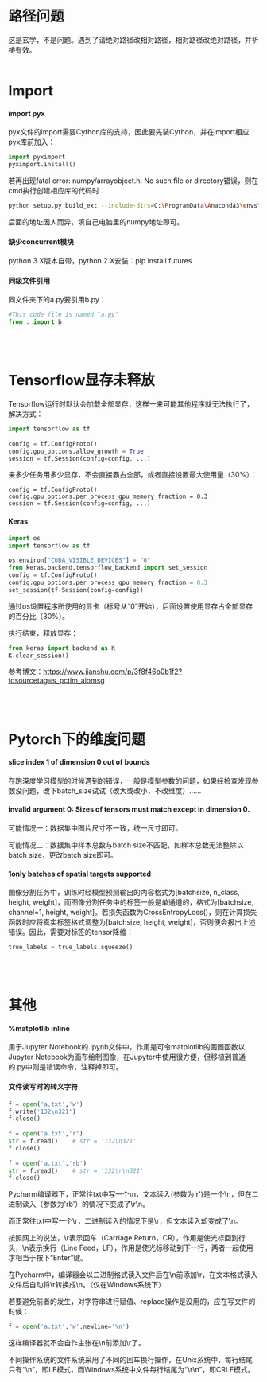 # 路径问题
这是玄学，不是问题。遇到了请绝对路径改相对路径，相对路径改绝对路径，并祈祷有效。
<br/><br/>

# Import
#### import pyx
pyx文件的import需要Cython库的支持，因此要先装Cython，并在import相应pyx库前加入：
```python
import pyximport
pyximport.install()
```
若再出现fatal error: numpy/arrayobject.h: No such file or directory错误，则在cmd执行创建相应库的代码时：
```bash
python setup.py build_ext --include-dirs=C:\ProgramData\Anaconda3\envs\pytorch\Lib\site-packages\numpy\core\include
```
后面的地址因人而异，填自己电脑里的numpy地址即可。

#### 缺少concurrent模块
python 3.X版本自带，python 2.X安装：pip install futures

#### 同级文件引用

同文件夹下的a.py要引用b.py：

```python
#This code file is named "a.py"
from . import b
```
<br/><br/>

# Tensorflow显存未释放
Tensorflow运行时默认会加载全部显存，这样一来可能其他程序就无法执行了，解决方式：
```python
import tensorflow as tf
 
config = tf.ConfigProto()
config.gpu_options.allow_growth = True
session = tf.Session(config=config, ...)
```

来多少任务用多少显存，不会直接霸占全部，或者直接设置最大使用量（30%）：
```
config = tf.ConfigProto()
config.gpu_options.per_process_gpu_memory_fraction = 0.3
session = tf.Session(config=config, ...)
```
#### Keras
```python
import os
import tensorflow as tf
 
os.environ["CUDA_VISIBLE_DEVICES"] = "0"
from keras.backend.tensorflow_backend import set_session
config = tf.ConfigProto()
config.gpu_options.per_process_gpu_memory_fraction = 0.3
set_session(tf.Session(config=config))
```
通过os设置程序所使用的显卡（标号从“0”开始），后面设置使用显存占全部显存的百分比（30%）。

执行结束，释放显存：
```python
from keras import backend as K
K.clear_session()
```
参考博文：https://www.jianshu.com/p/3f8f46b0b1f2?tdsourcetag=s_pctim_aiomsg

<br/><br/>

# Pytorch下的维度问题
#### slice index 1 of dimension 0 out of bounds
在跑深度学习模型的时候遇到的错误，一般是模型参数的问题，如果经检查发现参数没问题，改下batch_size试试（改大或改小，不改维度）……

#### invalid argument 0: Sizes of tensors must match except in dimension 0.
可能情况一：数据集中图片尺寸不一致，统一尺寸即可。

可能情况二：数据集中样本总数与batch size不匹配，如样本总数无法整除以batch size，更改batch size即可。

#### 1only batches of spatial targets supported
图像分割任务中，训练时经模型预测输出的内容格式为[batchsize, n_class, height, weight]，而图像分割任务中的标签一般是单通道的，格式为[batchsize, channel=1, height, weight]。若损失函数为CrossEntropyLoss()，则在计算损失函数时应将真实标签格式调整为[batchsize, height, weight]，否则便会报出上述错误。因此，需要对标签的tensor降维：
```python
true_labels = true_labels.squeeze()
```
<br/><br/>

# 其他
#### %matplotlib inline
用于Jupyter Notebook的.ipynb文件中，作用是可令matplotlib的画图函数以Jupyter Notebook为画布绘制图像，在Jupyter中使用很方便，但移植到普通的.py中则是错误命令，注释掉即可。

#### 文件读写时的转义字符
```python 
f = open('a.txt','w')
f.write('132\n321')
f.close()
 
f = open('a.txt','r')
str = f.read()    # str = '132\n321'
f.close()
 
f = open('a.txt','rb')
str = f.read()    # str = '132\r\n321'
f.close()
```
Pycharm编译器下，正常往txt中写一个\n，文本读入(参数为'r')是一个\n，但在二进制读入（参数为'rb'）的情况下变成了\r\n。

而正常往txt中写一个\r，二进制读入的情况下是\r，但文本读入却变成了\n。

按照网上的说法，\r表示回车（Carriage Return，CR），作用是使光标回到行头，\n表示换行（Line Feed，LF），作用是使光标移动到下一行，两者一起使用才相当于按下“Enter”键。

在Pycharm中，编译器会以二进制格式读入文件后在\n前添加\r，在文本格式读入文件后自动将\r转换成\n。（仅在Windows系统下）

若要避免前者的发生，对字符串进行赋值、replace操作是没用的，应在写文件的时候：
```python
f = open('a.txt','w',newline='\n')
```
这样编译器就不会自作主张在\n前添加\r了。

不同操作系统的文件系统采用了不同的回车换行操作，在Unix系统中，每行结尾只有“\n”，即LF模式，而Windows系统中文件每行结尾为“\r\n”，即CRLF模式。
